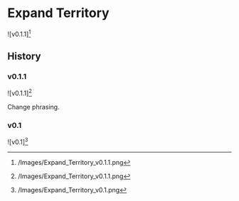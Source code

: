 # Expand Territory

![v0.1.1][^2]

## History

### v0.1.1

![v0.1.1][^2]

Change phrasing.

### v0.1

![v0.1][^1]

[^1]: /Images/Expand_Territory_v0.1.png
[^2]: /Images/Expand_Territory_v0.1.1.png

